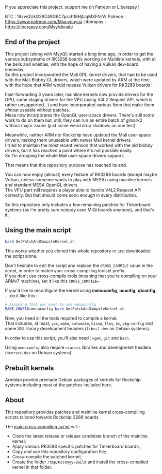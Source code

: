 If you appreciate this project, support me on Patreon or Liberapay !

BTC : 16zwQUkG29D49G6C7pzch18HjfJqMXFNrW
Patreon : https://www.patreon.com/Miouyouyou
Liberapay : https://liberapay.com/Myy/donate

End of the project
------------------

This project (along with MyyQi) started a long time ago, in order to
get the various subsystems of RK3288 boards working on Mainline
kernels, with all the bells and whistles, with the hope of having a
Vulkan dev-board someday.  
So this project incorporated the Mali GPL kernel drivers, that had
to be used with the Mali Blobby GL drivers, which were updated by ARM
at the time, with the hope that ARM would release Vulkan drivers for
RK3288 boards !

Fast-forwarding 3 years later, mainline kernels now provide drivers
for the GPU, some staging drivers for the VPU (using V4L2 Request API,
which is rather unsupported...) and have incorporated various fixes
that make them *almost* useable without patches.  
Mesa now incorporates the OpenGL user-space drivers. There's still
some work to do on them but, still, they can run an entire batch of
glmark2 without major issues (just some weird drop shadows on one
test).

Meanwhile, neither ARM nor Rockchip have updated the  Mali user-space
drivers, making them unuseable with newer Mali kernel drivers.  
I tried to maintain the most recent version that worked with
the old blobby drivers, but it has reached a point where it's not
possible easily.  
So I'm dropping the whole Mali user-space drivers support.

That means that this repository purpose has reached its end.

You can now enjoy (almost) every feature of RK3288 boards
(except maybe Vulkan, unless someone wants to play with MESA) using
mainline kernels and standard MESA OpenGL drivers.  
The VPU part still requires a player able to handle V4L2 Request API
correctly. But that should come soon enough in every distribution.

So this repository only includes a few remaining patches for
Tinkerboard systems (as I'm pretty sure nobody uses MiQi boards
anymore), and that's it.

Using the main script
---------------------

```bash
bash GetPatchAndCompileKernel.sh
```

This works whether you cloned this whole repository or just downloaded
the script alone.

Don't hesitate to edit the script and replace the `CROSS_COMPILE` value
in the script, in order to match your cross-compiling toolset prefix.  
If you don't use cross-compile tools (meaning that you're compiling on
your ARMv7 machine), set it like this `CROSS_COMPILE=`

If you'd like to reconfigure the kernel using **menuconfig**, 
**nconfig**, **qtconfig**, ... do it like this :

```bash
# Assuming that you want to use menuconfig
MAKE_CONFIG=menuconfig bash GetPatchAndCompileKernel.sh
```

Now, you need all the tools required to compile a kernel.  
That includes, at least, `gcc`, `make`, `automake`,
`bison`, `flex`, `bc`, `pkg-config` and some SSL library
development headers (`libssl-dev` on Debian systems).

In order to use this script, you'll also need :
`wget`, `git` and `bash`.

Using `menuconfig` also require `ncurses` libraries and
development headers (`ncurses-dev` on Debian systems).

Prebuilt kernels
----------------

Armbian provide premade Debian packages of kernels for Rockchip systems
including most of the patches included here.

About
-----

This repository provides patches and mainline kernel cross-compiling
scripts tailored towards Rockchip 3288 boards.

The [main cross-compiling script](./GetPatchAndCompileKernel.sh) will :
* Clone the latest release or release candidate branch of the mainline kernel;
* Apply various RK3288 specific patches for Tinkerboard boards;
* Copy and use this repository configuration file;
* Cross-compile the patched kernel;
* Create the folder `/tmp/Rockmyy-Build` and install the cross-compiled kernel in that folder.

